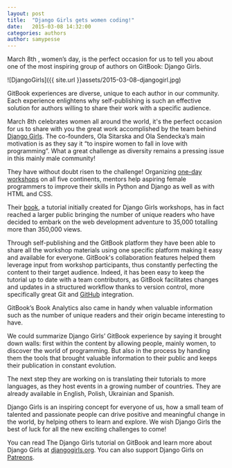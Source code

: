 ```yaml
---
layout: post
title:  "Django Girls gets women coding!"
date:   2015-03-08 14:32:00
categories: authors
author: samypesse
---
```


March 8th , women’s day, is the perfect occasion for us to tell you about one of the most inspiring group of authors on GitBook: Django Girls.

<!-- more -->

![DjangoGirls]({{ site.url }}assets/2015-03-08-djangogirl.jpg)

GitBook experiences are diverse, unique to each author in our community. Each experience enlightens why self-publishing is such an effective solution for authors willing to share their work with a specific audience.

March 8th celebrates women all around the world, it's the perfect occasion for us to share with you the great work accomplished by the team behind [Django Girls](https://www.gitbook.com/@djangogirls). The co-founders, Ola Sitarska and Ola Sendecka’s main  motivation is as they say it “to inspire women to fall in love with programming”. What a great challenge as diversity remains a pressing issue in this mainly male community!

They have without doubt risen to the challenge! Organizing [one-day workshops](http://djangogirls.org) on all five continents, mentors help aspiring female programmers to improve their skills in Python and Django as well as with HTML and CSS.

Their [book](http://tutorial.djangogirls.org), a tutorial initially created for Django Girls workshops, has in fact reached a larger public bringing the number of unique readers who have decided to embark on the web development adventure to 35,000 totalling more than 350,000 views.

Through self-publishing and the GitBook platform they have been able to share all the workshop materials using one specific platform making it easy and available for everyone. GitBook's collaboration features helped them leverage input from workshop participants, thus constantly perfecting the content to their target audience. Indeed, it has been easy to keep the tutorial up to date with a team contributors, as GitBook facilitates changes and updates in a structured workflow thanks to version control, more specifically great Git and [GitHub](https://github.com) integration.

GitBook’s Book Analytics also came in handy when valuable information such as the number of unique readers and their origin became interesting to have.

We could summarize Django Girls’ GitBook experience by saying it brought down walls: first within the content by allowing people, mainly women, to discover the world of programming. But also in the process by handing them the tools that brought valuable information to their public and keeps their publication in constant evolution.

The next step they are working on is translating their tutorials to more languages, as they host events in a growing number of countries. They are already available in English, Polish, Ukrainian and Spanish.

Django Girls is an inspiring concept for everyone of us, how a small team of talented and passionate people can drive positive and meaningful change in the world, by helping others to learn and explore. We wish Django Girls the best of luck for all the new exciting challenges to come!

You can read The Django Girls tutorial on GitBook and learn more about Django Girls at [djangogirls.org](http://djangogirls.org).
You can also support Django Girls on [Patreons](https://www.patreon.com/djangogirls).
